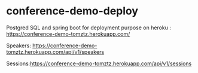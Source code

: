 # conference-demo-deploy

Postgred SQL and spring boot for deployment purpose on heroku : https://conference-demo-tomztz.herokuapp.com/

Speakers: https://conference-demo-tomztz.herokuapp.com/api/v1/speakers 

Sessions:https://conference-demo-tomztz.herokuapp.com/api/v1/sessions
